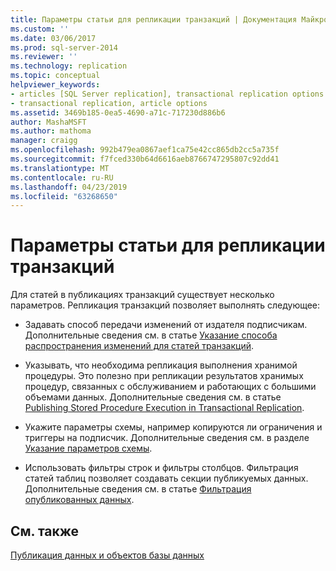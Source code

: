 ```yaml
---
title: Параметры статьи для репликации транзакций | Документация Майкрософт
ms.custom: ''
ms.date: 03/06/2017
ms.prod: sql-server-2014
ms.reviewer: ''
ms.technology: replication
ms.topic: conceptual
helpviewer_keywords:
- articles [SQL Server replication], transactional replication options
- transactional replication, article options
ms.assetid: 3469b185-0ea5-4690-a71c-717230d886b6
author: MashaMSFT
ms.author: mathoma
manager: craigg
ms.openlocfilehash: 992b479ea0867aef1ca75e42cc865db2cc5a735f
ms.sourcegitcommit: f7fced330b64d6616aeb8766747295807c92dd41
ms.translationtype: MT
ms.contentlocale: ru-RU
ms.lasthandoff: 04/23/2019
ms.locfileid: "63268650"
---
```

# <a name="article-options-for-transactional-replication"></a>Параметры статьи для репликации транзакций
  Для статей в публикациях транзакций существует несколько параметров. Репликация транзакций позволяет выполнять следующее:  
  
-   Задавать способ передачи изменений от издателя подписчикам. Дополнительные сведения см. в статье [Указание способа распространения изменений для статей транзакций](transactional-articles-specify-how-changes-are-propagated.md).  
  
-   Указывать, что необходима репликация выполнения хранимой процедуры. Это полезно при репликации результатов хранимых процедур, связанных с обслуживанием и работающих с большими объемами данных. Дополнительные сведения см. в статье [Publishing Stored Procedure Execution in Transactional Replication](publishing-stored-procedure-execution-in-transactional-replication.md).  
  
-   Укажите параметры схемы, например копируются ли ограничения и триггеры на подписчик. Дополнительные сведения см. в разделе [Указание параметров схемы](../publish/specify-schema-options.md).  
  
-   Использовать фильтры строк и фильтры столбцов. Фильтрация статей таблиц позволяет создавать секции публикуемых данных. Дополнительные сведения см. в статье [Фильтрация опубликованных данных](../publish/filter-published-data.md).  
  
## <a name="see-also"></a>См. также  
 [Публикация данных и объектов базы данных](../publish/publish-data-and-database-objects.md)  
  
  
